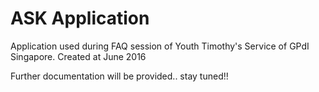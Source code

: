 # ASK Application 
Application used during FAQ session of Youth Timothy's Service of GPdI Singapore. Created at June 2016 

Further documentation will be provided.. stay tuned!!

